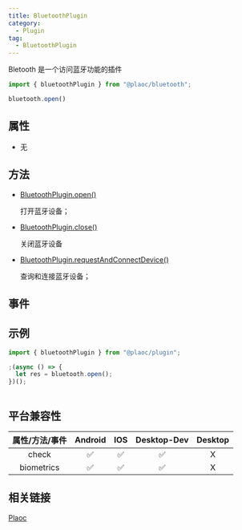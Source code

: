 ```yaml
---
title: BluetoothPlugin
category:
  - Plugin
tag:
  - BluetoothPlugin
---
```


Bletooth 是一个访问蓝牙功能的插件

```javascript
import { bluetoothPlugin } from "@plaoc/bluetooth";

bluetooth.open()
```


## 属性
  - 无


## 方法
  - [BluetoothPlugin.open()](./open.md)

    打开蓝牙设备；

  - [BluetoothPlugin.close()](./close.md)

    关闭蓝牙设备


  - [BluetoothPlugin.requestAndConnectDevice()](./request-and-connect-device.md)

    查询和连接蓝牙设备；

## 事件


## 示例
```js 
import { bluetoothPlugin } from "@plaoc/plugin";

;(async () => {
  let res = bluetooth.open();
})();



```


## 平台兼容性


| 属性/方法/事件 | Android | IOS | Desktop-Dev | Desktop |
|:------------:|:-------:|:---:|:-----------:|:-------:|
| check        | ✅      | ✅  | ✅          | X       |
| biometrics   | ✅      | ✅  | ✅          | X       |


## 相关链接

[Plaoc](../)

